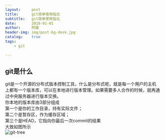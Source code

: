 ```yaml
---
layout:     post
title:      git简单使用指北
subtitle:   git简单使用指北
date:       2018-01-01
author:     阿貓
header-img: img/post-bg-desk.jpg
catalog:    true
tags:
    - git

---
```





## git是什么
git是一个开源的分布式版本控制工具，什么是分布式呢，就是每一个用户的主机上都有一个版本库，可以在本地进行版本管理。如果需要多人合作的时候，就再通过中央服务器进行版本交换。  
你本地的版本库由3部分组成  
第一个是你的工作目录，持有实际文件；  
第二个是暂存区，作为缓存区域；  
第三个是HEAD，它指向你最后一次commit的结果  
大致如图所示  
![git-tree](./img/404-bg.jpg)






